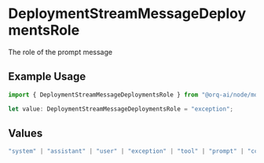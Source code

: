 # DeploymentStreamMessageDeploymentsRole

The role of the prompt message

## Example Usage

```typescript
import { DeploymentStreamMessageDeploymentsRole } from "@orq-ai/node/models/operations";

let value: DeploymentStreamMessageDeploymentsRole = "exception";
```

## Values

```typescript
"system" | "assistant" | "user" | "exception" | "tool" | "prompt" | "correction" | "expected_output"
```
